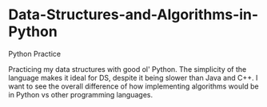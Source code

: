 # Data-Structures-and-Algorithms-in-Python
Python Practice

Practicing my data structures with good ol' Python. The simplicity of the language makes it ideal for DS, despite it being
slower than Java and C++. I want to see the overall difference of how implementing algorithms would be in Python vs other
programming languages.

